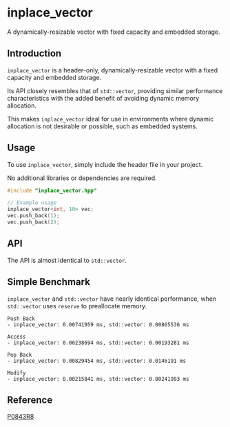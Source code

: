 # inplace_vector

A dynamically-resizable vector with fixed capacity and embedded storage.

## Introduction

`inplace_vector` is a header-only, dynamically-resizable vector with a fixed capacity and embedded storage. 

Its API closely resembles that of `std::vector`, providing similar performance characteristics with the added benefit of avoiding dynamic memory allocation. 

This makes `inplace_vector` ideal for use in environments where dynamic allocation is not desirable or possible, such as embedded systems.

## Usage

To use `inplace_vector`, simply include the header file in your project. 

No additional libraries or dependencies are required.

```cpp
#include "inplace_vector.hpp"

// Example usage
inplace_vector<int, 10> vec;
vec.push_back(1);
vec.push_back(2);
```

## API

The API is almost identical to `std::vector`.

## Simple Benchmark

`inplace_vector` and `std::vector` have nearly identical performance, when `std::vector` uses `reserve` to preallocate memory.

```text
Push Back
- inplace_vector: 0.00741959 ms, std::vector: 0.00865536 ms

Access
- inplace_vector: 0.00238694 ms, std::vector: 0.00193281 ms

Pop Back
- inplace_vector: 0.00829454 ms, std::vector: 0.0146191 ms

Modify
- inplace_vector: 0.00215841 ms, std::vector: 0.00241993 ms
```

## Reference
[P0843R8](https://www.open-std.org/jtc1/sc22/wg21/docs/papers/2023/p0843r8.html)
